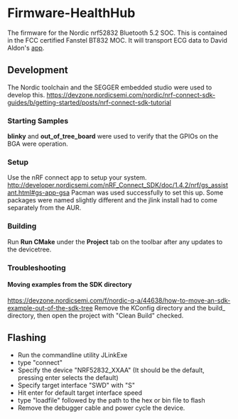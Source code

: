 # Firmware-HealthHub
The firmware for the Nordic nrf52832 Bluetooth 5.2 SOC. This is contained in the FCC certified Fanstel BT832 MOC.
It will transport ECG data to David Aldon's [app](https://github.com/DaveAldon/Health-Hub-Mobile).
## Development
The Nordic toolchain and the SEGGER embedded studio were used to develop this. 
https://devzone.nordicsemi.com/nordic/nrf-connect-sdk-guides/b/getting-started/posts/nrf-connect-sdk-tutorial
### Starting Samples
**blinky** and **out_of_tree_board** were used to verify that the GPIOs on the BGA were operation.
### Setup
Use the nRF connect app to setup your system. http://developer.nordicsemi.com/nRF_Connect_SDK/doc/1.4.2/nrf/gs_assistant.html#gs-app-gsa
Pacman was used successfully to set this up. Some packages were named slightly different and the jlink install had to come separately from the AUR.
### Building
Run **Run CMake** under the **Project** tab on the toolbar after any updates to the devicetree. 
### Troubleshooting
#### Moving examples from the SDK directory
https://devzone.nordicsemi.com/f/nordic-q-a/44638/how-to-move-an-sdk-example-out-of-the-sdk-tree
Remove the KConfig directory and the build_<board> directory, then open the project with "Clean Build" checked.
## Flashing
 - Run the commandline utility JLinkExe
 - type "connect"
 - Specify the device "NRF52832_XXAA" (It should be the default, pressing enter selects the default)
 - Specify target interface "SWD" with "S"
 - Hit enter for default target interface speed
 - type "loadfile" followed by the path to the hex or bin file to flash
 - Remove the debugger cable and power cycle the device.
